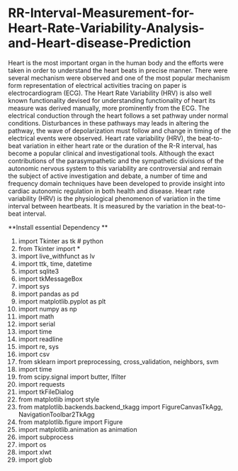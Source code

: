 # RR-Interval-Measurement-for-Heart-Rate-Variability-Analysis-and-Heart-disease-Prediction
Heart is the most important organ in the human body and the efforts were taken in order to understand the heart beats in precise manner. There were several mechanism were observed
and one of the most popular mechanism form representation of electrical activities tracing on paper is electrocardiogram (ECG). The Heart Rate Variability (HRV) is also well known
functionality devised for understanding functionality of heart its measure was derived manually, more prominently from the ECG. The electrical conduction through the heart follows
a set pathway under normal conditions. Disturbances in these pathways may leads in altering the pathway, the wave of depolarization must follow and change in timing of the electrical events were observed. Heart rate variability (HRV), the beat-to-beat variation in either heart rate or the duration of the R-R interval, has become a popular clinical and investigational tools. Although the exact contributions of the parasympathetic and the sympathetic divisions of the autonomic nervous system to this variability are controversial and remain the subject of active investigation and debate, a number of time and frequency domain techniques have been developed to provide insight into cardiac autonomic regulation in both health and disease. Heart rate variability (HRV) is the physiological phenomenon of variation in the time interval between heartbeats. It is measured by the variation in the beat-to-beat interval.


**Install essential Dependency **
1. import Tkinter as tk   # python
2. from Tkinter import *
3. import live_withfunct as lv
4. import ttk, time, datetime
5. import sqlite3
6. import tkMessageBox
7. import sys
8. import pandas as pd
9. import matplotlib.pyplot as plt
10. import numpy as np
11. import math
12. import serial
13. import time
14. import readline
15. import re, sys
16. import csv
17. from sklearn import preprocessing, cross_validation, neighbors, svm
18. import time
19. from scipy.signal import butter, lfilter
20. import requests
21. import tkFileDialog
22. from matplotlib import style
23. from matplotlib.backends.backend_tkagg import FigureCanvasTkAgg, NavigationToolbar2TkAgg
24. from matplotlib.figure import Figure
25. import matplotlib.animation as animation
26. import subprocess
27. import os
28. import xlwt
29. import glob
